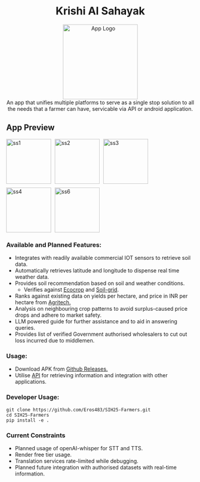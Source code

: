 # <center>Krishi AI Sahayak</center>
<center><img src="https://i.imghippo.com/files/KTFy7644Hak.png" alt="App Logo" width="200"/></center>

<center>An app that unifies multiple platforms to serve as a single stop solution to all the needs that a farmer can have, servicable via API or android application.</center>

## App Preview
<div style="display: flex; flex-wrap: wrap; gap: 10px;">
  <img src="https://i.imghippo.com/files/QcQ4158Ngw.jpg" alt="ss1" width="120"/>
  <img src="https://i.imghippo.com/files/FGaL2314KdM.jpg" alt="ss2" width="120"/>
  <img src="https://i.imghippo.com/files/Cj2755Vg.jpg" alt="ss3" width="120"/>
  <img src="https://i.imghippo.com/files/PQT3900SE.jpg" alt="ss4" width="120"/>
  <img src="https://i.imghippo.com/files/xesy7455fM.jpg" alt="ss6" width="120"/>
</div>

### Available and Planned Features:
- Integrates with readily available commercial IOT sensors to retrieve soil data.
- Automatically retrieves latitude and longitude to dispense real time weather data.
- Provides soil recommendation based on soil and weather conditions.
    - Verifies against [Ecocrop](https://github.com/OpenCLIM/ecocrop/blob/main/EcoCrop_DB.csv) and [Soil-grid](https://www.isric.org/explore/soilgrids).
- Ranks against existing data on yields per hectare, and price in INR per hectare from [Agritech.](https://agritech.tnau.ac.in/agriculture/agri_costofcultivation_indexpage12.html)
- Analysis on neighbouring crop patterns to avoid surplus-caused price drops and adhere to market safety.
- LLM powered guide for further assistance and to aid in answering queries.
- Provides list of verified Government authorised wholesalers to cut out loss incurred due to middlemen.
### Usage:
- Download APK from [Github Releases.](https://github.com/Eros483/SIH25-Farmers/releases)
- Utilise [API](https://sih25-farmers.onrender.com/) for retrieving information and integration with other applications.

### Developer Usage:
```
git clone https://github.com/Eros483/SIH25-Farmers.git
cd SIH25-Farmers
pip install -e .
```

### Current Constraints
- Planned usage of openAI-whisper for STT and TTS.
- Render free tier usage.
- Translation services rate-limited while debugging.
- Planned future integration with authorised datasets with real-time information.

